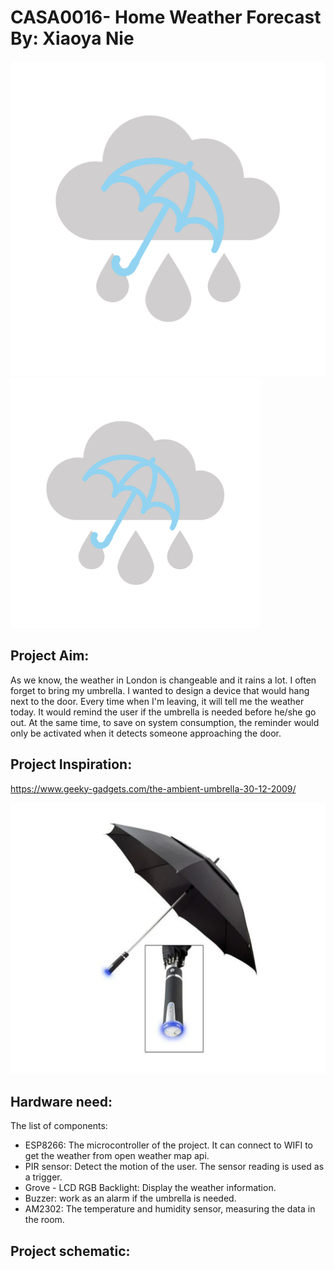 # CASA0016- Home Weather Forecast By: Xiaoya Nie
![icon](https://github.com/NXiaoya/CASA0016/blob/main/pictures/icon.png)
<img src="https://github.com/NXiaoya/CASA0016/blob/main/pictures/icon.png" data-canonical-src="https://github.com/NXiaoya/CASA0016/blob/main/pictures/icon.png" width="400" height="400" />
## Project Aim:
As we know, the weather in London is changeable and it rains a lot. I often forget to bring my umbrella. I wanted to design a device that would hang next to the door. Every time when I'm leaving, it will tell me the weather today. It would remind the user if the umbrella is needed before he/she go out. At the same time, to save on system consumption, the reminder would only be activated when it detects someone approaching the door.

## Project Inspiration:

https://www.geeky-gadgets.com/the-ambient-umbrella-30-12-2009/

![Other product](https://github.com/NXiaoya/CASA0016/blob/main/pictures/idea.png)

## Hardware need:
The list of components:
   - ESP8266: The microcontroller of the project. It can connect to WIFI to get the weather from open weather map api.
   - PIR sensor: Detect the motion of the user. The sensor reading is used as a trigger.
   - Grove - LCD RGB Backlight: Display the weather information.
   - Buzzer: work as an alarm if the umbrella is needed.
   - AM2302: The temperature and humidity sensor, measuring the data in the room.


   
## Project schematic:

